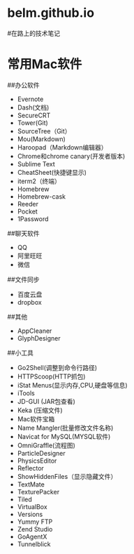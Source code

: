 belm.github.io
==============
#在路上的技术笔记

# 常用Mac软件
##办公软件
* Evernote
* Dash(文档)
* SecureCRT
* Tower(Git)
* SourceTree（Git）
* Mou(Markdown) 
* Haroopad（Markdown编辑器）
* Chrome和chrome canary(开发者版本)
* Sublime Text
* CheatSheet(快捷键显示)
* iterm2（终端）
* Homebrew
* Homebrew-cask
* Reeder
* Pocket
* 1Password

##聊天软件
* QQ
* 阿里旺旺
* 微信

##文件同步
* 百度云盘
* dropbox

##其他
* AppCleaner
* GlyphDesigner 

##小工具
* Go2Shell(调整到命令行路径)
* HTTPScoop(HTTP抓包)
* iStat Menus(显示内存,CPU,硬盘等信息)
* iTools
* JD-GUI (JAR包查看)
* Keka (压缩文件)
* Mac软件宝箱
* Name Mangler(批量修改文件名称)
* Navicat for MySQL(MYSQL软件)
* OmniGraffle(流程图)
* ParticleDesigner
* PhysicsEditor
* Reflector
* ShowHiddenFiles（显示隐藏文件）
* TextMate
* TexturePacker
* Tiled
* VirtualBox
* Versions
* Yummy FTP
* Zend Studio
* GoAgentX
* Tunnelblick
